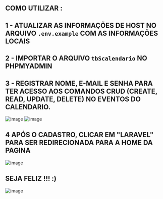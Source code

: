 ## COMO UTILIZAR :
 ## 1 - ATUALIZAR AS INFORMAÇÕES DE HOST NO ARQUIVO `.env.example` COM AS INFORMAÇÕES LOCAIS
  ## 2 - IMPORTAR O ARQUIVO `tbScalendario` NO PHPMYADMIN 
  ## 3 - REGISTRAR NOME, E-MAIL E SENHA PARA TER ACESSO AOS COMANDOS CRUD (CREATE, READ, UPDATE, DELETE) NO EVENTOS DO CALENDARIO.
  ![image](https://user-images.githubusercontent.com/86624625/139702195-5e4e3305-7f3a-47bb-980d-196fad30611a.png)
    ![image](https://user-images.githubusercontent.com/86624625/139702435-b400e717-b97f-4f59-99bc-4fb08842fbf0.png)
## 4 APÓS O CADASTRO, CLICAR EM "LARAVEL" PARA SER REDIRECIONADA PARA A HOME DA PAGINA 
![image](https://user-images.githubusercontent.com/86624625/139702623-96b2d3da-7f59-424e-adf6-724590c6f058.png)

## SEJA FELIZ !!! :) 
![image](https://user-images.githubusercontent.com/86624625/139702784-eeee712a-6157-4814-86f8-ccb0d692076e.png)



